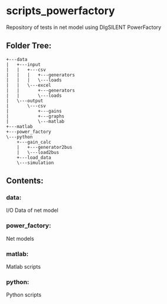 # scripts_powerfactory
Repository of tests in net model using DIgSILENT PowerFactory
## Folder Tree:

```
+---data
|   +---input
|   |   +---csv
|   |   |   +---generators
|   |   |   \---loads
|   |   \---excel
|   |       +---generators
|   |       \---loads
|   \---output
|       \---csv
|           +---gains
|           +---graphs
|           \---matlab
+---matlab
+---power_factory
\---python
    +---gain_calc
    |   +---generator2bus
    |   \---load2bus
    +---load_data
    \---simulation
```

## Contents:
### data:
I/O Data of net model

### power_factory:
Net models

### matlab:
Matlab scripts

### python:
Python scripts
